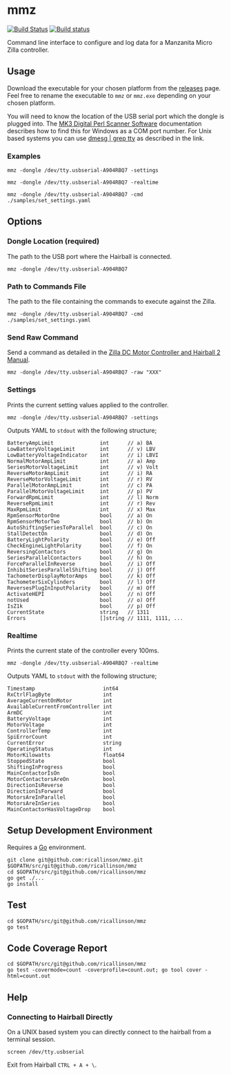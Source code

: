 # mmz

[![Build Status](https://travis-ci.org/ricallinson/mmz.svg?branch=master)](https://travis-ci.org/ricallinson/mmz) [![Build status](https://ci.appveyor.com/api/projects/status/6v17dsgd08n8ieq7/branch/master?svg=true)](https://ci.appveyor.com/project/ricallinson/mmz/branch/master)

Command line interface to configure and log data for a Manzanita Micro Zilla controller.

## Usage

Download the executable for your chosen platform from the [releases](https://github.com/ricallinson/mmz/releases/tag/v1.0) page. Feel free to rename the executable to `mmz` or `mmz.exe` depending on your chosen platform.

You will need to know the location of the USB serial port which the dongle is plugged into. The [MK3 Digital Perl Scanner Software](http://www.manzanitamicro.com/downloads/category/5-bms2?download=93%3Aperlscanner) documentation describes how to find this for Windows as a COM port number. For Unix based systems you can use [dmesg | grep tty](https://www.cyberciti.biz/faq/find-out-linux-serial-ports-with-setserial/) as described in the link.

### Examples

    mmz -dongle /dev/tty.usbserial-A904RBQ7 -settings

    mmz -dongle /dev/tty.usbserial-A904RBQ7 -realtime

    mmz -dongle /dev/tty.usbserial-A904RBQ7 -cmd ./samples/set_settings.yaml

## Options

### Dongle Location (required)

The path to the USB port where the Hairball is connected.

    mmz -dongle /dev/tty.usbserial-A904RBQ7

### Path to Commands File

The path to the file containing the commands to execute against the Zilla.

    mmz -dongle /dev/tty.usbserial-A904RBQ7 -cmd ./samples/set_settings.yaml

### Send Raw Command

Send a command as detailed in the [Zilla DC Motor Controller and Hairball 2 Manual](http://www.manzanitamicro.com/downloads/category/1-zilla?download=92%3Ahb202d).

    mmz -dongle /dev/tty.usbserial-A904RBQ7 -raw "XXX"

### Settings

Prints the current setting values applied to the controller.

    mmz -dongle /dev/tty.usbserial-A904RBQ7 -settings

Outputs YAML to `stdout` with the following structure;

    BatteryAmpLimit               int      // a) BA
    LowBatteryVoltageLimit        int      // v) LBV
    LowBatteryVoltageIndicator    int      // i) LBVI
    NormalMotorAmpLimit           int      // a) Amp
    SeriesMotorVoltageLimit       int      // v) Volt
    ReverseMotorAmpLimit          int      // i) RA
    ReverseMotorVoltageLimit      int      // r) RV
    ParallelMotorAmpLimit         int      // c) PA
    ParallelMotorVoltageLimit     int      // p) PV
    ForwardRpmLimit               int      // l) Norm
    ReverseRpmLimit               int      // r) Rev
    MaxRpmLimit                   int      // x) Max
    RpmSensorMotorOne             bool     // a) On
    RpmSensorMotorTwo             bool     // b) On
    AutoShiftingSeriesToParallel  bool     // c) On
    StallDetectOn                 bool     // d) On
    BatteryLightPolarity          bool     // e) Off
    CheckEngineLightPolarity      bool     // f) On
    ReversingContactors           bool     // g) On
    SeriesParallelContactors      bool     // h) On
    ForceParallelInReverse        bool     // i) Off
    InhibitSeriesParallelShifting bool     // j) Off
    TachometerDisplayMotorAmps    bool     // k) Off
    TachometerSixCylinders        bool     // l) Off
    ReversesPlugInInputPolarity   bool     // m) Off
    ActivateHEPI                  bool     // n) Off
    notUsed                       bool     // o) Off
    IsZ1k                         bool     // p) Off
    CurrentState                  string   // 1311
    Errors                        []string // 1111, 1111, ...

### Realtime

Prints the current state of the controller every 100ms.

    mmz -dongle /dev/tty.usbserial-A904RBQ7 -realtime

Outputs YAML to `stdout` with the following structure;

    Timestamp                      int64
    RxCtrlFlagByte                 int
    AverageCurrentOnMotor          int
    AvailableCurrentFromController int
    ArmDC                          int
    BatteryVoltage                 int
    MotorVoltage                   int
    ControllerTemp                 int
    SpiErrorCount                  int
    CurrentError                   string
    OperatingStatus                int
    MotorKilowatts                 float64
    StoppedState                   bool
    ShiftingInProgress             bool
    MainContactorIsOn              bool
    MotorContactorsAreOn           bool
    DirectionIsReverse             bool
    DirectionIsForward             bool
    MotorsAreInParallel            bool
    MotorsAreInSeries              bool
    MainContactorHasVoltageDrop    bool

## Setup Development Environment

Requires a [Go](https://golang.org/dl/) environment.

    git clone git@github.com:ricallinson/mmz.git $GOPATH/src/git@github.com/ricallinson/mmz
    cd $GOPATH/src/git@github.com/ricallinson/mmz
    go get ./...
    go install

## Test

    cd $GOPATH/src/git@github.com/ricallinson/mmz
    go test

## Code Coverage Report

    cd $GOPATH/src/git@github.com/ricallinson/mmz
    go test -covermode=count -coverprofile=count.out; go tool cover -html=count.out

## Help

### Connecting to Hairball Directly

On a UNIX based system you can directly connect to the hairball from a terminal session.

    screen /dev/tty.usbserial

Exit from Hairball `CTRL + A + \`.
